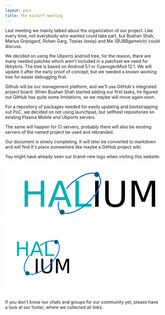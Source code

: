 ```yaml
---
layout: post
title: The Kickoff meeting
---
```


Last meeting we mainly talked about the organization of our project. Like every time, not everybody who wanted could take part, but Bushan Shah, Marius Gripsgard, Rohan Garg, Topias (toxip) and Me (@JBBgameich) could discuss.

We decided on using the Ubports android tree, for the reason, there are many needed patches which aren't included in a patchset we need for libhybris. The tree is based on Android 5.1 or CyanogenMod 12.1. We will update it after the early proof of concept, but we needed a known working tree for easier debugging first.

Github will be our management platform, and we'll use GitHub's integrated project board. When Bushan Shah started adding our first tasks, he figured out GitHub has quite some limitations, so we maybe will move again soon.

For a repository of packages needed for easily updating and bootstrapping out PoC, we decided on not using launchpad, but selfhost repositories on existing Plasma Mobile and Ubports servers.

The same will happen for CI servers, probably there will also be existing servers of the named project be used and rebranded.

Our document is slowly completing. It will later be converted to markdown and will find it's place somewhere like maybe a GitHub project wiki.

You might have already seen our brand-new logo when visiting this website.

![](/img/haliumtext.png)
![](/img/haliumlogo.png)

If you don't know our chats and groups for our community yet, please have a look at our footer, where we collected all links.
